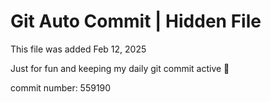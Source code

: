 # Git Auto Commit | Hidden File

This file was added Feb 12, 2025

Just for fun and keeping my daily git commit active 🤪

commit number: 559190
